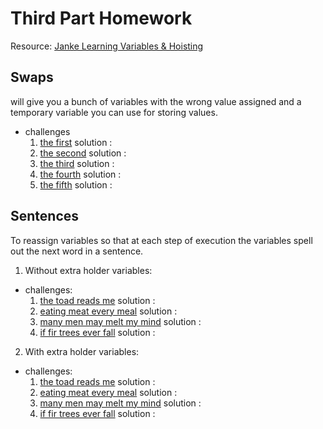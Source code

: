 # Third Part Homework
Resource: [Janke Learning Variables & Hoisting](https://github.com/janke-learning/variables-and-hoisting/blob/master/README.md)

## Swaps
will give you a bunch of variables with the wrong value assigned and a temporary variable you can use for storing values.

* challenges
    1. [the first](https://goo.gl/k9jdZy)
    solution :
    1. [the second](https://goo.gl/KvayUU)
    solution :
    1. [the third](https://goo.gl/WXXtV7)
    solution :
    1. [the fourth](https://goo.gl/nTA1DG)
    solution :
    1. [the fifth](https://goo.gl/gDaKNi)
    solution :

## Sentences
To reassign variables so that at each step of execution the variables spell out the next word in a sentence.
1. Without extra holder variables:
* challenges:
    1. [the toad reads me](https://goo.gl/imKwgj)
    solution :
    1. [eating meat every meal](https://goo.gl/cwZijk)
    solution :
    1. [many men may melt my mind](https://goo.gl/16C62t)
    solution :
    1. [if fir trees ever fall](https://goo.gl/8y5Lh2)
    solution :
2. With extra holder variables:
* challenges:
    1. [the toad reads me](https://goo.gl/4eqhLb)
    solution :
    1. [eating meat every meal](https://goo.gl/F9Njwp)
    solution :
    1. [many men may melt my mind](http://www.pythontutor.com/javascript.html#code=//%20many%20men%20may%20melt%20my%20mind%0A%0A//%20we%20give%20you%20this%0Alet%20_1%20%3D%20'%20',%20_2%20%3D%20'%20',%20_3%20%3D%20'%20',%20_4%20%3D%20'%20'%3B%0Alet%20x,%20y%3B%0A//%20--%20you%20write%20this%20--%0A%0A//%20many%0A%0A//%20men%0A%0A//%20may%0A%0A//%20melt%0A%0A//%20my%0A%0A//%20mind&mode=edit&origin=opt-frontend.js&py=js&rawInputLstJSON=%5B%5D)
    solution :
    1. [if fir trees ever fall](https://goo.gl/BCC6pz)
    solution :
